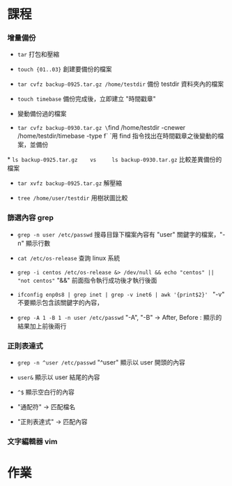 # 課程

### 增量備份

* `tar` 打包和壓縮 

* `touch {01..03}` 創建要備份的檔案

* `tar cvfz backup-0925.tar.gz /home/testdir` 備份 testdir 資料夾內的檔案

* `touch timebase` 備份完成後，立即建立 "時間戳章"

* 變動備份過的檔案

* `tar cvfz backup-0930.tar.gz \`find /home/testdir -cnewer /home/testdir/timebase -type f\` `用 find 指令找出在時間戳章之後變動的檔案，並備份

\* `ls backup-0925.tar.gz    vs     ls backup-0930.tar.gz` 比較差異備份的檔案 

* `tar xvfz backup-0925.tar.gz` 解壓縮

* `tree /home/user/testdir` 用樹狀圖比較

### 篩選內容 grep

* `grep -n user /etc/passwd` 搜尋目錄下檔案內容有 "user" 關鍵字的檔案，"-n" 顯示行數

* `cat /etc/os-release` 查詢 linux 系統

* `grep -i centos /etc/os-release &> /dev/null && echo "centos" || "not centos"` "&&" 前面指令執行成功後才執行後面

* `ifconfig enp0s8 | grep inet | grep -v inet6 | awk '{print$2}' ` "-v" 不要顯示包含該關鍵字的內容，

* `grep -A 1 -B 1 -n user /etc/passwd` "-A", "-B" -> After, Before : 顯示的結果加上前後兩行

### 正則表達式

* `grep -n ^user /etc/passwd` "^user" 顯示以 user 開頭的內容
* `user&` 顯示以 user 結尾的內容
* `^$`    顯示空白行的內容

* "通配符" -> 匹配檔名 
* "正則表達式" -> 匹配內容

### 文字編輯器 vim


# 作業

